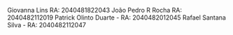 Giovanna Lins RA: 2040481822043
João Pedro R Rocha RA: 2040482112019
Patrick Olinto Duarte - RA: 2040482012045
Rafael Santana Silva - RA: 2040482112047
